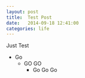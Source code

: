 ```yaml
---
layout: post
title:  Test Post
date:   2014-09-18 12:41:00
categories: life
---
```


Just Test

* Go
  * GO GO
    * Go Go Go
